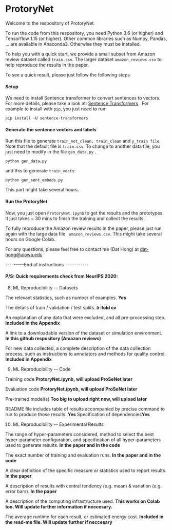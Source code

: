 # ProtoryNet

Welcome to the respository of ProtoryNet.

To run the code from this respository, you need Python 3.6 (or higher) and Tensorflow 1.15 (or higher). Other common libraries such as Numpy, Pandas, ... are available in Anaconda3. Otherwise they must be installed. 

To help you with a quick start, we provide a small subset from Amazon review dataset called ```train.csv```. The larger dataset ```amazon_reviews.csv``` to help reproduce the results in the paper.

To see a quick result, please just follow the following steps 

#### Setup

We need to install Sentence transformer to convert sentences to vectors. For more details, please take a look at: [Sentence Transformers](https://github.com/UKPLab/sentence-transformers) . For example to install with ``` pip ```, you just need to run:

  ```
  pip install -U sentence-transformers
  ```
  
#### Generate the sentence vectors and labels

Run this file to generate ```train_not_clean, train_clean``` and ```y_train file```. Note that the default file is ```train.csv```. To change to another data file, you just need to modify in the file ```gen_data.py``` .

```
python gen_data.py

```
and this to generate ```train_vects```:

```
python gen_sent_embeds.py
```

This part might take several hours.

#### Run the ProtoryNet 

Now, you just open ``` ProtoryNet.ipynb ``` to get the results and the prototypes. It just takes ~ 30 mins to finish the training and collect the results.

To fully reproduce the Amazon review results in the paper, please just run again with the large data file ``` amazon_reviews.csv```. This might take several hours on Google Colab.

For any questions, please feel free to contact me (Dat Hong) at dat-hong@uiowa.edu


---------End of instructions------------



#### P/S: Quick requirements check from NeurIPS 2020:

8. ML Reproducibility -- Datasets

The relevant statistics, such as number of examples. **Yes**

The details of train / validation / test splits. **5-fold cv**

An explanation of any data that were excluded, and all pre-processing step. **Included in the Appendix**

A link to a downloadable version of the dataset or simulation environment. **In this github respository (Amazon reviews)**

For new data collected, a complete description of the data collection process, such as instructions to annotators and methods for quality control. **Included in Appendix**

9. ML Reproducibility -- Code

Training code **ProtoryNet.ipynb, will upload ProSeNet later**

Evaluation code **ProtoryNet.ipynb, will upload ProSeNet later**

Pre-trained model(s) **Too big to upload right now, will upload later**

README file includes table of results accompanied by precise command to run to produce those results. **Yes**
Specification of dependencies**Yes**

10. ML Reproducibility -- Experimental Results

The range of hyper-parameters considered, method to select the best hyper-parameter configuration, and specification of all hyper-parameters used to generate results. **In the paper and in the code**

The exact number of training and evaluation runs. **In the paper and in the code**

A clear definition of the specific measure or statistics used to report results. **In the paper**

A description of results with central tendency (e.g. mean) & variation (e.g. error bars). **In the paper**

A description of the computing infrastructure used. **This works on Colab too. Will update further information if neccesary.**

The average runtime for each result, or estimated energy cost. **Included in the read-me file. Will update further if neccesary**


